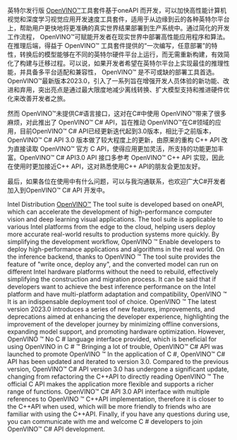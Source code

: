 英特尔发行版 [OpenVINO™](www.openvino.ai)工具套件基于oneAPI 而开发，可以加快高性能计算机视觉和深度学习视觉应用开发速度工具套件，适用于从边缘到云的各种英特尔平台上，帮助用户更快地将更准确的真实世界结果部署到生产系统中。通过简化的开发工作流程， OpenVINO™可赋能开发者在现实世界中部署高性能应用程序和算法。
在推理后端，得益于  OpenVINO™ 工具套件提供的“一次编写，任意部署”的特性，转换后的模型能够在不同的英特尔硬件平台上运行，而无需重新构建，有效简化了构建与迁移过程。可以说，如果开发者希望在英特尔平台上实现最佳的推理性能，并具备多平台适配和兼容性，  OpenVINO™ 是不可或缺的部署工具首选。 OpenVINO™最新版本2023.0，引入了一系列旨在增强开发人员体验的新功能、改进和弃用，突出亮点是通过最大限度地减少离线转换、扩大模型支持和推进硬件优化来改善开发者之旅。

然而 OpenVINO™未提供C#语言接口，这对在C#中使用 OpenVINO™带来了很多麻烦，对此推出了 OpenVINO™ C# API，旨在推动 OpenVINO™在C#领域的应用，目前OpenVINO™ C# API已经更新迭代起到3.0版本，相比于之前版本，OpenVINO™ C# API 3.0 版本做了较大程度上的更新，由原来的重构 C++ API 改为直接读取 OpenVINO™ 官方 C API，使得应用更加灵活，所支持的功能更加丰富。OpenVINO™ C# API3.0 API 接口多参考 OpenVINO™ C++ API 实现，因此在使用时更加接近C++ API，这对熟悉使用C++ API的朋友会更加友好。

最后，如果各位在使用中有什么问题，可以与我沟通联系，也欢迎广大C#开发者加入到OpenVINO™ C# API 开发中。



Intel Distribution [OpenVINO™](www.openvino.ai) The tool suite is developed based on oneAPI, which can accelerate the development of high-performance computer vision and deep learning visual applications. The tool suite is applicable to various Intel platforms from the edge to the cloud, helping users deploy more accurate real-world results to production systems more quickly. By simplifying the development workflow, OpenVINO ™ Enable developers to deploy high-performance applications and algorithms in the real world.
On the inference backend, thanks to OpenVINO ™  The tool suite provides the feature of "write once, deploy any", and the converted model can run on different Intel hardware platforms without the need to rebuild, effectively simplifying the construction and migration process. It can be said that if developers want to achieve the best inference performance on the Intel platform and have multi-platform adaptation and compatibility, OpenVINO ™  It is an indispensable deployment tool of choice. OpenVINO ™ The latest version 2023.0 introduces a series of new features, improvements, and deprecations aimed at enhancing the developer experience, highlighting the improvement of the developer journey by minimizing offline conversions, expanding model support, and promoting hardware optimization.
However, OpenVINO ™ No C # language interface provided, which is beneficial for using OpenVINO in C # ™ Bringing a lot of trouble, OpenVINO™ C# API  was launched to promote OpenVINO ™ In the application of C #, OpenVINO™ C# API has been updated and iterated to version 3.0. Compared to the previous version, OpenVINO™ C# API version 3.0 has undergone a significant update, changing from refactoring the C++API to directly reading OpenVINO ™  The official C API makes the application more flexible and supports a richer range of functions. OpenVINO™ C# API 3.0 API interface with multiple references to OpenVINO ™  C++API implementation, therefore it is closer to the C++API when used, which will be more friendly to friends who are familiar with using the C++API.
Finally, if you have any questions during use, you can communicate with me and welcome C # developers to join OpenVINO™ C# API development.